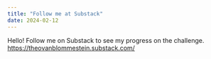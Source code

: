 ```yaml
---
title: "Follow me at Substack"
date: 2024-02-12
---
```


Hello! Follow me on Substack to see my progress on the challenge.
https://theovanblommestein.substack.com/